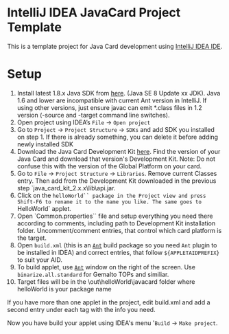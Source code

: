 IntelliJ IDEA JavaCard Project Template
=====================================

This is a template project for Java Card development using [IntelliJ IDEA IDE](https://www.jetbrains.com/idea/).

Setup
=====================================

1.	Install latest 1.8.x Java SDK from [here](https://www.oracle.com/java/technologies/javase/javase-jdk8-downloads.html). (Java SE 8 Update xx JDK). Java 1.6 and lower are incompatible with current Ant version in IntelliJ. If using other versions, just ensure javac can emit *.class files in 1.2 version (-source and -target command line switches).
1.	Open project using IDEA’s `File` -> `Open project`
1.	Go to `Project` -> `Project Structure` -> `SDKs` and add SDK you installed on step 1. If there is already something, you can delete it before adding newly installed SDK
1. Download the Java Card Development Kit [here](https://www.oracle.com/java/technologies/java-archive-downloads-javame-downloads.html). Find the version of your Java Card and download that version's Development Kit. Note: Do not confuse this with the version of the Global Platform on your card.
1.	Go to `File` -> `Project Structure` -> `Libraries`. Remove current Classes entry. Then add from the Development Kit downloaded in the previous step `java_card_kit_2.x.x\lib\api.jar.
1.	Click on the `helloWorld`` package in the Project view and press Shift-F6 to rename it to the name you like. The same goes to `HelloWorld` applet.
1.	Open `Common.properties`` file and setup everything you need there according to comments, including path to Development Kit installation folder. Uncomment/comment entries, that control which card platform is the target.
1.	Open `build.xml` (this is an [`Ant`](http://ant.apache.org/) build package so you need `Ant` plugin to be installed in IDEA) and correct entries, that follow `${APPLETAIDPREFIX}` to suit your AID.
1.	To build applet, use [`Ant`](http://ant.apache.org/) window on the right of the screen. Use `binarize.all.standard` for Gemalto TOPs and similiar.
1.	Target files will be in the \out\helloWorld\javacard folder where helloWorld is your package name

If you have more than one applet in the project, edit build.xml and add a second entry under each <target> tag with the info you need.

Now you have build your applet using IDEA's menu '`Build` -> `Make project`.
